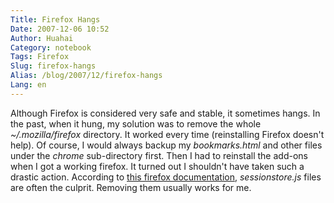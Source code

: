 ```yaml
---
Title: Firefox Hangs
Date: 2007-12-06 10:52
Author: Huahai
Category: notebook
Tags: Firefox
Slug: firefox-hangs
Alias: /blog/2007/12/firefox-hangs
Lang: en
---
```


Although Firefox is considered very safe and stable, it sometimes hangs. In the past, when it hung, my solution was to remove the whole *~/.mozilla/firefox* directory. It worked every time (reinstalling Firefox doesn't help). Of course, I would always backup my *bookmarks.html* and other files under the *chrome* sub-directory first. Then I had to reinstall the add-ons when I got a working firefox. It turned out I shouldn't have taken such a drastic action. According to [this firefox documentation](https://kb.mozillazine.org/Firefox_hangs), *sessionstore.js* files are often the culprit. Removing them usually works for me.
